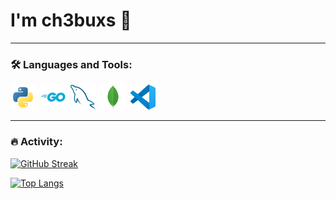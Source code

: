 # I'm сh3buxs 👋

---

### :hammer_and_wrench: Languages and Tools:
<div>
  <img src = "https://github.com/devicons/devicon/blob/master/icons/python/python-original.svg" title = "Python" alt = "Java" width = "40" height = "40"/>&nbsp;
  <img src = "https://github.com/devicons/devicon/blob/master/icons/go/go-original-wordmark.svg" title = "GO", alt = "Java" width = "40" height = "40"/>&nbsp;
  <img src = "https://github.com/devicons/devicon/blob/master/icons/mysql/mysql-original.svg" title = "MySQL" alt = "Java" width = "40" height = "40"/>&nbsp;
  <img src = "https://github.com/devicons/devicon/blob/master/icons/mongodb/mongodb-original.svg" title = "MongoDB" alt="Java" width = "40" height = "40"/>&nbsp;
  <img src = "https://github.com/devicons/devicon/blob/master/icons/vscode/vscode-original.svg" title = "Vscode" alt = "Java" width = "40" height = "40"/>
</div>

---

### :fire: Activity:

[![GitHub Streak](http://github-readme-streak-stats.herokuapp.com?user=ch3buxs&theme=dark&background=000000)](https://git.io/streak-stats)

[![Top Langs](https://github-readme-stats.vercel.app/api/top-langs/?username=ch3buxs&layout=compact&theme=vision-friendly-dark)](https://github.com/anuraghazra/github-readme-stats)

